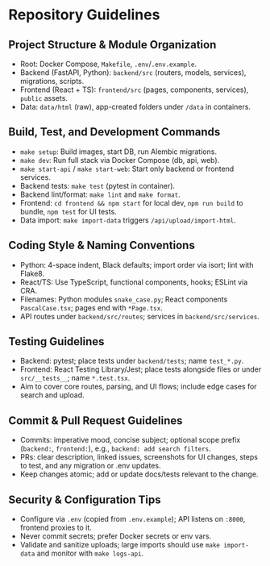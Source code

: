 # Repository Guidelines

## Project Structure & Module Organization
- Root: Docker Compose, `Makefile`, `.env`/`.env.example`.
- Backend (FastAPI, Python): `backend/src` (routers, models, services), migrations, scripts.
- Frontend (React + TS): `frontend/src` (pages, components, services), `public` assets.
- Data: `data/html` (raw), app-created folders under `/data` in containers.

## Build, Test, and Development Commands
- `make setup`: Build images, start DB, run Alembic migrations.
- `make dev`: Run full stack via Docker Compose (db, api, web).
- `make start-api` / `make start-web`: Start only backend or frontend services.
- Backend tests: `make test` (pytest in container).
- Backend lint/format: `make lint` and `make format`.
- Frontend: `cd frontend && npm start` for local dev, `npm run build` to bundle, `npm test` for UI tests.
- Data import: `make import-data` triggers `/api/upload/import-html`.

## Coding Style & Naming Conventions
- Python: 4-space indent, Black defaults; import order via isort; lint with Flake8.
- React/TS: Use TypeScript, functional components, hooks; ESLint via CRA.
- Filenames: Python modules `snake_case.py`; React components `PascalCase.tsx`; pages end with `*Page.tsx`.
- API routes under `backend/src/routes`; services in `backend/src/services`.

## Testing Guidelines
- Backend: pytest; place tests under `backend/tests`; name `test_*.py`.
- Frontend: React Testing Library/Jest; place tests alongside files or under `src/__tests__`; name `*.test.tsx`.
- Aim to cover core routes, parsing, and UI flows; include edge cases for search and upload.

## Commit & Pull Request Guidelines
- Commits: imperative mood, concise subject; optional scope prefix (`backend:`, `frontend:`), e.g., `backend: add search filters`.
- PRs: clear description, linked issues, screenshots for UI changes, steps to test, and any migration or .env updates.
- Keep changes atomic; add or update docs/tests relevant to the change.

## Security & Configuration Tips
- Configure via `.env` (copied from `.env.example`); API listens on `:8000`, frontend proxies to it.
- Never commit secrets; prefer Docker secrets or env vars.
- Validate and sanitize uploads; large imports should use `make import-data` and monitor with `make logs-api`.

